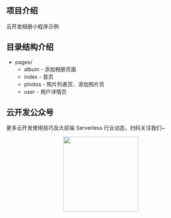 ## 项目介绍

云开发相册小程序示例

## 目录结构介绍

-   pages/
    -   album - 添加相册页面
    -   index - 首页
    -   photos - 照片列表页、添加照片页
    -   user - 用户详情页

## 云开发公众号

更多云开发使用技巧及大前端 Serverless 行业动态，扫码关注我们~

<p align="center">
    <img src="https://puui.qpic.cn/vupload/0/20190603_1559545575934_lettsbvkvdn.jpeg/0" width="200px">
</p>
